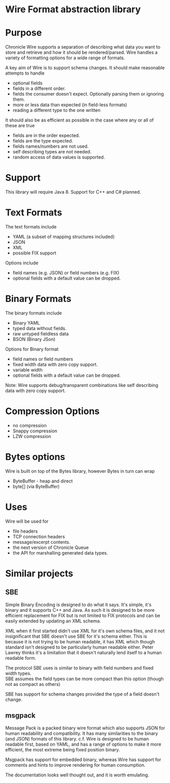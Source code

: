 Wire Format abstraction library
===

# Purpose

Chronicle Wire supports a separation of describing what data you want to store and retrieve
   and how it should be rendered/parsed.
   Wire handles a variety of formatting options for a wide range of formats.

A key aim of Wire is to support schema changes.  It should make reasonable 
    attempts to handle
* optional fields
* fields in a different order.
* fields the consumer doesn't expect. Optionally parsing them or ignoring them.
* more or less data than expected (in field-less formats) 
* reading a different type to the one written

It should also be as efficient as possible in the case where any or all of these are true
* fields are in the order expected.
* fields are the type expected.
* fields names/numbers are not used.
* self describing types are not needed.
* random access of data values is supported.

# Support
This library will require Java 8. Support for C++ and C\# planned.

# Text Formats

The text formats include
* YAML (a subset of mapping structures included)
* JSON
* XML
* possible FIX support

Options include
* field names (e.g. JSON) or field numbers (e.g. FIX)
* optional fields with a default value can be dropped.

# Binary Formats

The binary formats include
* Binary YAML
* typed data without fields.
* raw untyped fieldless data
* BSON (Binary JSon)

Options for Binary format
* field names or field numbers
* fixed width data with zero copy support.
* variable width
* optional fields with a default value can be dropped.

Note: Wire supports debug/transparent combinations like self describing data with zero copy support.

# Compression Options

* no compression
* Snappy compression
* LZW compression

# Bytes options

Wire is built on top of the Bytes library, however Bytes in turn can wrap

* ByteBuffer - heap and direct
* byte\[\] (via ByteBuffer)

# Uses

Wire will be used for

* file headers
* TCP connection headers
* message/excerpt contents.
* the next version of Chronicle Queue
* the API for marshalling generated data types.

# Similar projects

## SBE

Simple Binary Encoding is designed to do what it says.
    It's simple, it's binary and it supports C++ and Java.  As such it is 
    designed to be more efficient replacement for FIX but is not limited to FIX 
    protocols and can be easily extended by updating an XML schema.
    
XML when it first started didn't use XML for it's own schema files, and it not
   insignificant that SBE doesn't use SBE for it's schema either.  This is because it is
   not trying to be human readable, it has XML which though standard isn't designed
   to be particularly human readable either.  Peter Lawrey  thinks it's a limitation that it doesn't
   naturally lend itself to a human readable form.
   
The protocol SBE uses is similar to binary with field numbers and fixed width types.  
   SBE assumes the field types can be more compact than this option 
   (though not as compact as others)
   
SBE has support for schema changes provided the type of a field doesn't change.
   
## msgpack

Message Pack is a packed binary wire format which also supports JSON for 
    human readability and compatibility. It has many similarities to the binary 
    (and JSON) formats of this library.  c.f. Wire is designed to be human readable first, 
    based on YAML, and has a range of options to make it more efficient, 
    the most extreme being fixed position binary.
    
 Msgpack has support for embedded binary, whereas Wire has support for
    comments and hints to improve rendering for human consumption.
    
The documentation looks well thought out, and it is worth emulating.
